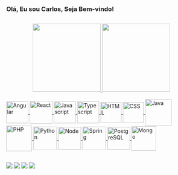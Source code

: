 ### Olá, Eu sou Carlos, Seja Bem-vindo! 

##

<div align="center">
  <a href="https://github.com/carlos-dev-silva">
  <img height="180em" src="https://github-readme-stats.vercel.app/api?username=carlos-dev-silva&show_icons=true&theme=dark&include_all_commits=true&count_private=true"/>
  <img height="180em" src="https://github-readme-stats.vercel.app/api/top-langs/?username=carlos-dev-silva&layout=compact&langs_count=7&theme=dark"/>
</div>
<div style="display: inline_block"><br>
  <img align="center" alt="Angular" height="58" width="58" src="https://cdn.jsdelivr.net/gh/devicons/devicon/icons/angularjs/angularjs-original.svg" />
  <img align="center" alt="React" height="60" width="60" src="https://cdn.jsdelivr.net/gh/devicons/devicon/icons/react/react-original-wordmark.svg" />
  <img align="center" alt="Javascript" height="58" width="58" src="https://cdn.jsdelivr.net/gh/devicons/devicon/icons/javascript/javascript-original.svg" />
  <img align="center" alt="Typescript" height="58" width="58" src="https://cdn.jsdelivr.net/gh/devicons/devicon/icons/typescript/typescript-original.svg" />
  <img align="center" alt="HTML" height="55" width="55" src="https://cdn.jsdelivr.net/gh/devicons/devicon/icons/html5/html5-original-wordmark.svg" />
  <img align="center" alt="CSS" height="55" width="55" src="https://cdn.jsdelivr.net/gh/devicons/devicon/icons/css3/css3-original-wordmark.svg" />
  <img align="center" alt="Java" height="70" width="70" src="https://cdn.jsdelivr.net/gh/devicons/devicon/icons/java/java-original-wordmark.svg" />
  <img align="center" alt="PHP" height="68" width="68" src="https://cdn.jsdelivr.net/gh/devicons/devicon/icons/php/php-original.svg" />
  <img align="center" alt="Python" height="62" width="62" src="https://cdn.jsdelivr.net/gh/devicons/devicon/icons/python/python-original-wordmark.svg" />
  <img align="center" alt="Node" height="60" width="60" src="https://cdn.jsdelivr.net/gh/devicons/devicon/icons/nodejs/nodejs-original.svg" />
  <img align="center" alt="Spring" height="62" width="62" src="https://cdn.jsdelivr.net/gh/devicons/devicon/icons/spring/spring-original-wordmark.svg" />
  <img align="center" alt="PostgreSQL" height="60" width="60" src="https://cdn.jsdelivr.net/gh/devicons/devicon/icons/postgresql/postgresql-original-wordmark.svg" />
  <img align="center" alt="Mongo" height="65" width="65" src="https://cdn.jsdelivr.net/gh/devicons/devicon/icons/mongodb/mongodb-original-wordmark.svg" />
</div>
  
##

<div> 
  <a href="https://www.linkedin.com/in/carlos-dev-silva" target="_blank"><img src="https://img.shields.io/badge/-LinkedIn-%230077B5?style=for-the-badge&logo=linkedin&logoColor=white" target="_blank"></a> 
  <a href="https://www.instagram.com/carlos_dathia" target="_blank"><img src="https://img.shields.io/badge/-Instagram-%23E4405F?style=for-the-badge&logo=instagram&logoColor=white" target="_blank"></a>
 <a href="https://discord.gg/Carlos_S#3965" target="_blank"><img src="https://img.shields.io/badge/Discord-7289DA?style=for-the-badge&logo=discord&logoColor=white" target="_blank"></a> 
  <a href = "mailto:carlos.devops.silva@gmail.com"><img src="https://img.shields.io/badge/-Gmail-%23333?style=for-the-badge&logo=gmail&logoColor=white" target="_blank"></a>
</div>
